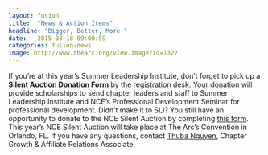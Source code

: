 ```yaml
---
layout: fusion
title:  "News & Action Items"
headline: "Bigger, Better, More!"
date:   2015-08-18 09:09:59
categories: fusion-news
image: http://www.thearc.org/view.image?Id=1322
---
```

If you’re at this year’s Summer Leadership Institute, don’t forget to pick up a <b>Silent Auction Donation Form</b> by the registration desk. Your donation will provide scholarships to send chapter leaders and staff to Summer Leadership Institute and NCE’s Professional Development Seminar for professional development. Didn’t make it to SLI? You still have an opportunity to donate to the NCE Silent Auction by completing <a href="http://convention.thearc.org/?session=nce-silent-auction">this form</a>. This year’s NCE Silent Auction will take place at The Arc’s Convention in Orlando, FL. If you have any questions, contact <a href="mailto:tnguyen@thearc.org">Thuba Nguyen</a>, Chapter Growth & Affiliate Relations Associate. 
